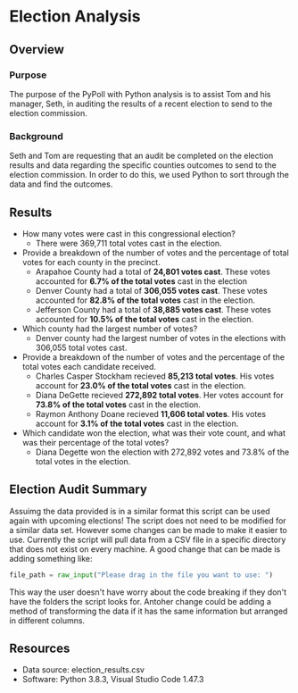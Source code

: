 # Election Analysis

## Overview

### Purpose
The purpose of the PyPoll with Python analysis is to assist Tom and his manager, Seth, in auditing the results of a recent election to send to the election commission.

### Background
Seth and Tom are requesting that an audit be completed on the election results and data regarding the specific counties outcomes to send to the election commission. In order to do this, we used Python to sort through the data and find the outcomes.

## Results
- How many votes were cast in this congressional election?
  - There were 369,711 total votes cast in the election.
- Provide a breakdown of the number of votes and the percentage of total votes for each county in the precinct.
  - Arapahoe County had a total of **24,801 votes cast**. These votes accounted for **6.7% of the total votes** cast in the election
  - Denver County had a total of **306,055 votes cast**. These votes accounted for **82.8% of the total votes** cast in the election.
  - Jefferson County had a total of **38,885 votes cast**. These votes accounted for **10.5% of the total votes** cast in the election.
- Which county had the largest number of votes?
  - Denver county had the largest number of votes in the elections with 306,055 total votes cast.
- Provide a breakdown of the number of votes and the percentage of the total votes each candidate received.
  - Charles Casper Stockham recieved **85,213 total votes**. His votes account for **23.0% of the total votes** cast in the election.
  - Diana DeGette recieved **272,892 total votes**. Her votes account for **73.8% of the total votes** cast in the election.
  - Raymon Anthony Doane recieved **11,606 total votes**. His votes account for **3.1% of the total votes** cast in the election.
- Which candidate won the election, what was their vote count, and what was their percentage of the total votes?
  - Diana Degette won the election with 272,892 votes and 73.8% of the total votes in the election.

## Election Audit Summary
Assuimg the data provided is in a similar format this script can be used again with upcoming elections! The script does not need to be modified for a similar data set. However some changes can be made to make it easier to use. Currently the script will pull data from a CSV file in a specific directory that does not exist on every machine. A good change that can be made is adding something like:
```python
file_path = raw_input("Please drag in the file you want to use: ")
```
This way the user doesn't have worry about the code breaking if they don't have the folders the script looks for. Antoher change could be adding a method of transforming the data if it has the same information but arranged in different columns.

## Resources
- Data source: election_results.csv
- Software: Python 3.8.3, Visual Studio Code 1.47.3
